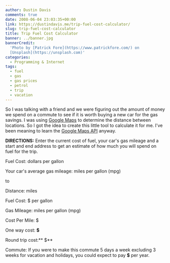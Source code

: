 ```yaml
---
author: Dustin Davis
comments: true
date: 2008-06-04 23:03:35+00:00
link: https://dustindavis.me/trip-fuel-cost-calculator/
slug: trip-fuel-cost-calculator
title: Trip Fuel Cost Calculator
banner: ../banner.jpg
bannerCredit:
  'Photo by [Patrick Fore](https://www.patrickfore.com/) on
  [Unsplash](https://unsplash.com)'
categories:
  - Programming & Internet
tags:
  - fuel
  - gas
  - gas prices
  - petrol
  - trip
  - vacation
---
```


So I was talking with a friend and we were figuring out the amount of money we
spend on a commute to see if it is worth buying a new car for the gas savings. I
was using [Google Maps](http://maps.google.com) to determine the distance
between locations. So I got the idea to create this little tool to calculate it
for me. I've been meaning to learn the
[Google Maps API](http://code.google.com/apis/maps/) anyway.

**DIRECTIONS:** Enter the current cost of fuel, your car's gas mileage and a
start and end address to get an estimate of how much you will spend on fuel for
the trip.

Fuel Cost: dollars per gallon

Your car's average gas mileage: miles per gallon (mpg)

to

Distance: miles

Fuel Cost: \$ per gallon

Gas Mileage: miles per gallon (mpg)

Cost Per Mile: \$

One way cost: **\$**

Round trip cost:** \$**

Commute: If you were to make this commute 5 days a week excluding 3 weeks for
vacation and holidays, you could expect to pay **\$** per year.
